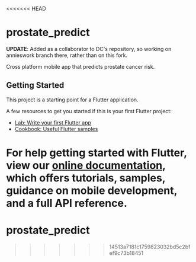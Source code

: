 <<<<<<< HEAD
# prostate_predict

**UPDATE**: Added as a collaborator to DC's repository, so working on annieswork branch there, rather than on this fork.

Cross platform mobile app that predicts prostate cancer risk.

## Getting Started

This project is a starting point for a Flutter application.

A few resources to get you started if this is your first Flutter project:

- [Lab: Write your first Flutter app](https://flutter.dev/docs/get-started/codelab)
- [Cookbook: Useful Flutter samples](https://flutter.dev/docs/cookbook)

For help getting started with Flutter, view our
[online documentation](https://flutter.dev/docs), which offers tutorials,
samples, guidance on mobile development, and a full API reference.
=======
# prostate_predict
>>>>>>> 14513a7181c1759823032bd5c2bfef9c73b18451
